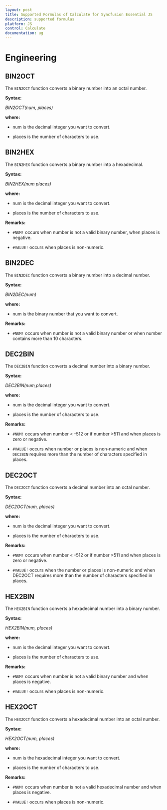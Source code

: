 ```yaml
---
layout: post
title: Supported Formulas of Calculate for Syncfusion Essential JS
description: supported formulas
platform: JS
control: Calculate
documentation: ug
---
```


# Engineering



## BIN2OCT



The `BIN2OCT` function converts a binary number into an octal number.



**Syntax:**



_BIN2OCT(num, places)_ 



**where:**



* num is the decimal integer you want to convert. 



* places is the number of characters to use.



## BIN2HEX



The `BIN2HEX` function converts a binary number into a hexadecimal.



**Syntax:**



_BIN2HEX(num places)_ 



**where:**



* num is the decimal integer you want to convert. 



* places is the number of characters to use.



**Remarks:**



* `#NUM!` occurs when number is not a valid binary number, when places is negative.



* `#VALUE!` occurs when places is non-numeric.



## BIN2DEC



The `BIN2DEC` function converts a binary number into a decimal number.



**Syntax:**



_BIN2DEC(num)_ 



**where:**



* num is the binary number that you want to convert.



**Remarks:**



* `#NUM!` occurs when number is not a valid binary number or when number contains more than 10 characters.



## DEC2BIN



The `DEC2BIN` function converts a decimal number into a binary number.



**Syntax:**



_DEC2BIN(num,places)_ 



**where:**



* num is the decimal integer you want to convert. 



* places is the number of characters to use.



**Remarks:**



* `#NUM!` occurs when number < -512 or if number >511 and when places is zero or negative.



* `#VALUE!` occurs when number  or places is non-numeric and when `DEC2BIN` requires more than the number of characters specified in places.



## DEC2OCT



The `DEC2OCT` function converts a decimal number into an octal number.



**Syntax:**



_DEC2OCT(num, places)_ 



**where:**



* num is the decimal integer you want to convert. 



* places is the number of characters to use.



**Remarks:**



* `#NUM!` occurs when number < -512 or if number >511 and when places is zero or negative.



* `#VALUE!` occurs when the number or places is non-numeric and when DEC2OCT requires more than the number of characters specified in places.



## HEX2BIN



The `HEX2BIN` function converts a hexadecimal number into a binary number. 



**Syntax:**



_HEX2BIN(num, places)_ 



**where:**



* num is the decimal integer you want to convert. 



* places is the number of characters to use.



**Remarks:**



* `#NUM!` occurs when number is not a valid binary number and when places is negative.



* `#VALUE!` occurs when places is non-numeric.



## HEX2OCT



The `HEX2OCT` function converts a hexadecimal number into an octal number. 



**Syntax:**



_HEX2OCT(num, places)_



**where:**



* num is the hexadecimal integer you want to convert. 



* places is the number of characters to use.



**Remarks:**



* `#NUM!` occurs when number is not a valid hexadecimal number and when places is negative.



* `#VALUE!` occurs when places is non-numeric.